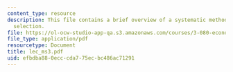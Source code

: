 ```yaml
---
content_type: resource
description: This file contains a brief overview of a systematic methodology process
  selection.
file: https://ol-ocw-studio-app-qa.s3.amazonaws.com/courses/3-080-economic-environmental-issues-in-materials-selection-fall-2005/efbdba880ecccda775ecbc486ac71291_lec_ms3.pdf
file_type: application/pdf
resourcetype: Document
title: lec_ms3.pdf
uid: efbdba88-0ecc-cda7-75ec-bc486ac71291
---
```

